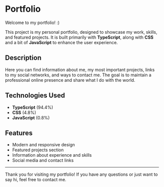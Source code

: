 # Portfolio

Welcome to my portfolio! :)

This project is my personal portfolio, designed to showcase my work, skills, and featured projects. It is built primarily with **TypeScript**, along with **CSS** and a bit of **JavaScript** to enhance the user experience.

## Description

Here you can find information about me, my most important projects, links to my social networks, and ways to contact me. The goal is to maintain a professional online presence and share what I do with the world.

## Technologies Used

- **TypeScript** (94.4%)
- **CSS** (4.8%)
- **JavaScript** (0.8%)

## Features

- Modern and responsive design
- Featured projects section
- Information about experience and skills
- Social media and contact links

--- 

Thank you for visiting my portfolio! If you have any questions or just want to say hi, feel free to contact me.
